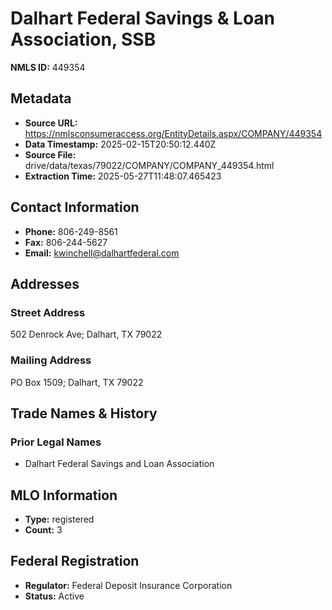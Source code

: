# Dalhart Federal Savings & Loan Association, SSB

**NMLS ID:** 449354

## Metadata
- **Source URL:** https://nmlsconsumeraccess.org/EntityDetails.aspx/COMPANY/449354
- **Data Timestamp:** 2025-02-15T20:50:12.440Z
- **Source File:** drive/data/texas/79022/COMPANY/COMPANY_449354.html
- **Extraction Time:** 2025-05-27T11:48:07.465423

## Contact Information
- **Phone:** 806-249-8561
- **Fax:** 806-244-5627
- **Email:** kwinchell@dalhartfederal.com

## Addresses
### Street Address
502 Denrock Ave; Dalhart, TX 79022

### Mailing Address
PO Box 1509; Dalhart, TX 79022

## Trade Names & History
### Prior Legal Names
- Dalhart Federal Savings and Loan Association

## MLO Information
- **Type:** registered
- **Count:** 3

## Federal Registration
- **Regulator:** Federal Deposit Insurance Corporation
- **Status:** Active
